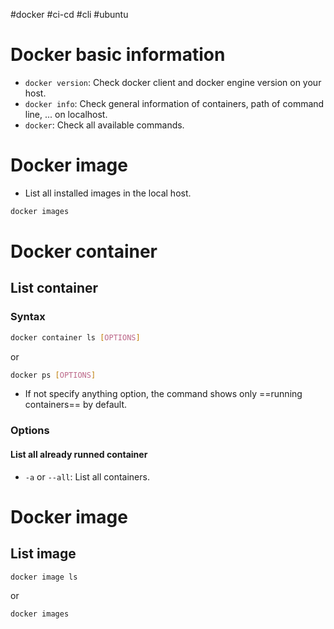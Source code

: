#docker #ci-cd #cli #ubuntu 

# Docker basic information
- `docker version`: Check docker client and docker engine version on your host.
- `docker info`: Check general information of containers, path of command line, ... on localhost.
- `docker`: Check all available commands.
# Docker image
- List all installed images in the local host.
```bash
docker images
```

# Docker container
## List container
### Syntax
```bash
docker container ls [OPTIONS]
```

or 
```bash
docker ps [OPTIONS]
```

- If not specify anything option, the command shows only ==running containers== by default.
### Options
#### List all already runned container
- `-a` or `--all`: List all containers.


# Docker image
## List image
```bash
docker image ls
```
or 
```bash
docker images
```



